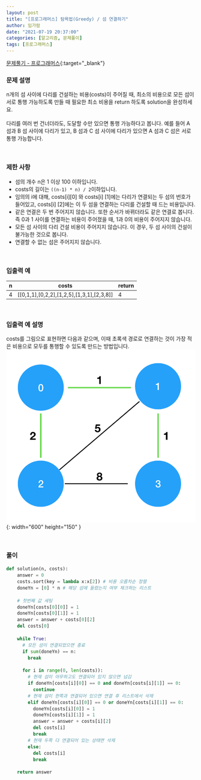 ```yaml
---
layout: post
title: "[프로그래머스] 탐욕법(Greedy) / 섬 연결하기"
author: 임가람
date: "2021-07-19 20:37:00"
categories: [알고리즘, 문제풀이]
tags: [프로그래머스]
---
```


[문제풀기 - 프로그래머스](https://programmers.co.kr/learn/courses/30/lessons/42861){:target="_blank"}<br>

### 문제 설명

n개의 섬 사이에 다리를 건설하는 비용(costs)이 주어질 때, 최소의 비용으로 모든 섬이 서로 통행 가능하도록 만들 때 필요한 최소 비용을 return 하도록 solution을 완성하세요.<br>
<br>
다리를 여러 번 건너더라도, 도달할 수만 있으면 통행 가능하다고 봅니다. 예를 들어 A 섬과 B 섬 사이에 다리가 있고, B 섬과 C 섬 사이에 다리가 있으면 A 섬과 C 섬은 서로 통행 가능합니다.

<br>

### 제한 사항
- 섬의 개수 n은 1 이상 100 이하입니다.
- costs의 길이는 `((n-1) * n) / 2`이하입니다.
- 임의의 i에 대해, costs[i][0] 와 costs[i] [1]에는 다리가 연결되는 두 섬의 번호가 들어있고, costs[i] [2]에는 이 두 섬을 연결하는 다리를 건설할 때 드는 비용입니다.
- 같은 연결은 두 번 주어지지 않습니다. 또한 순서가 바뀌더라도 같은 연결로 봅니다. 즉 0과 1 사이를 연결하는 비용이 주어졌을 때, 1과 0의 비용이 주어지지 않습니다.
- 모든 섬 사이의 다리 건설 비용이 주어지지 않습니다. 이 경우, 두 섬 사이의 건설이 불가능한 것으로 봅니다.
- 연결할 수 없는 섬은 주어지지 않습니다.

<br>

### 입출력 예

|n|costs|return|
|---|---|---|
|4|[[0,1,1],[0,2,2],[1,2,5],[1,3,1],[2,3,8]]|4|

<br>

### 입출력 예 설명

costs를 그림으로 표현하면 다음과 같으며, 이때 초록색 경로로 연결하는 것이 가장 적은 비용으로 모두를 통행할 수 있도록 만드는 방법입니다.<br>
![섬연결하기-입출력예-이미지](/assets/img/posts/2021-07-19-island-connection.png){: width="600" height="150" }

<br>

### 풀이
```python
def solution(n, costs):
    answer = 0
    costs.sort(key = lambda x:x[2]) # 비용 오름차순 정렬
    doneYn = [0] * n # 해당 섬에 들렸는지 여부 체크하는 리스트
    
    # 첫번째 값 세팅
    doneYn[costs[0][0]] = 1
    doneYn[costs[0][1]] = 1
    answer = answer + costs[0][2]
    del costs[0]
    
    while True:
      # 모든 섬이 연결되었으면 종료
      if sum(doneYn) == n:
        break

      for i in range(0, len(costs)):
        # 현재 섬이 아무하고도 연결되어 있지 않으면 넘김
        if doneYn[costs[i][0]] == 0 and doneYn[costs[i][1]] == 0:
          continue
        # 현재 섬이 한쪽과 연결되어 있으면 연결 후 리스트에서 삭제
        elif doneYn[costs[i][0]] == 0 or doneYn[costs[i][1]] == 0:
          doneYn[costs[i][0]] = 1
          doneYn[costs[i][1]] = 1
          answer = answer + costs[i][2]
          del costs[i]
          break
        # 현재 두쪽 다 연결되어 있는 상태면 삭제
        else:
          del costs[i]
          break
        
    return answer
```